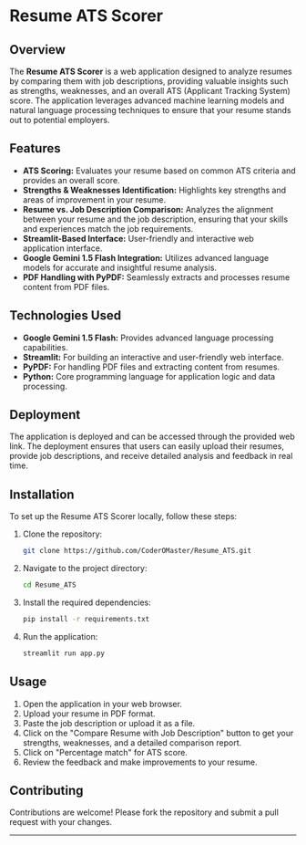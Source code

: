 

# Resume ATS Scorer

## Overview

The **Resume ATS Scorer** is a web application designed to analyze resumes by comparing them with job descriptions, providing valuable insights such as strengths, weaknesses, and an overall ATS (Applicant Tracking System) score. The application leverages advanced machine learning models and natural language processing techniques to ensure that your resume stands out to potential employers.

## Features

- **ATS Scoring:** Evaluates your resume based on common ATS criteria and provides an overall score.
- **Strengths & Weaknesses Identification:** Highlights key strengths and areas of improvement in your resume.
- **Resume vs. Job Description Comparison:** Analyzes the alignment between your resume and the job description, ensuring that your skills and experiences match the job requirements.
- **Streamlit-Based Interface:** User-friendly and interactive web application interface.
- **Google Gemini 1.5 Flash Integration:** Utilizes advanced language models for accurate and insightful resume analysis.
- **PDF Handling with PyPDF:** Seamlessly extracts and processes resume content from PDF files.

## Technologies Used

- **Google Gemini 1.5 Flash:** Provides advanced language processing capabilities.
- **Streamlit:** For building an interactive and user-friendly web interface.
- **PyPDF:** For handling PDF files and extracting content from resumes.
- **Python:** Core programming language for application logic and data processing.

## Deployment

The application is deployed and can be accessed through the provided web link. The deployment ensures that users can easily upload their resumes, provide job descriptions, and receive detailed analysis and feedback in real time.

## Installation

To set up the Resume ATS Scorer locally, follow these steps:

1. Clone the repository:
   ```bash
   git clone https://github.com/CoderOMaster/Resume_ATS.git
   ```
2. Navigate to the project directory:
   ```bash
   cd Resume_ATS
   ```
3. Install the required dependencies:
   ```bash
   pip install -r requirements.txt
   ```
4. Run the application:
   ```bash
   streamlit run app.py
   ```

## Usage

1. Open the application in your web browser.
2. Upload your resume in PDF format.
3. Paste the job description or upload it as a file.
4. Click on the "Compare Resume with Job Description" button to get your strengths, weaknesses, and a detailed comparison report.
5. Click on "Percentage match" for ATS score.
6. Review the feedback and make improvements to your resume.

## Contributing

Contributions are welcome! Please fork the repository and submit a pull request with your changes.

---
